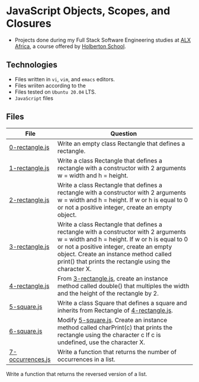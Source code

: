 # JavaScript Objects, Scopes, and Closures

- Projects done during my Full Stack Software Engineering studies at [ALX Africa](https://www.alxafrica.com/software-engineering-2022/), a course offered by [Holberton School](https://www.holbertonschool.com/).

## Technologies

- Files written in ```vi```, ```vim```, and ```emacs``` editors. 
- Files wriiten according to the 
- Files tested on ```Ubuntu 20.04``` LTS.
- ```JavaScript``` files 

## Files

| File   | Question |
|--------|------------|
|[0-rectangle.js](0-rectangle.js)| Write an empty class Rectangle that defines a rectangle.|
|[1-rectangle.js](1-rectangle.js)| Write a class Rectangle that defines a rectangle with a constructor with 2 arguments w = width and h = height.|
|[2-rectangle.js](2-rectangle.js)| Write a class Rectangle that defines a rectangle with a constructor with 2 arguments w = width and h = height. If w or h is equal to 0 or not a positive integer, create an empty object.|
|[3-rectangle.js](3-rectangle.js)|Write a class Rectangle that defines a rectangle with a constructor with 2 arguments w = width and h = height. If w or h is equal to 0 or not a positive integer, create an empty object. Create an instance method called print() that prints the rectangle using the character X. |
|[4-rectangle.js](4-rectangle.js)| From [3-rectangle.js](3-rectangle.js), create an instance method called double() that multiples the width and the height of the rectangle by 2.|
|[5-square.js](5-square.js)| Write a class Square that defines a square and inherits from Rectangle of [4-rectangle.js](4-rectangle.js).|
|[6-square.js](6-square.js)|Modify [5-square.js](5-square.js).  Create an instance method called charPrint(c) that prints the rectangle using the character c If c is undefined, use the character X.|
|[7-occurrences.js](7-occurrences.js)| Write a function that returns the number of occurrences in a list.|

Write a function that returns the reversed version of a list.
